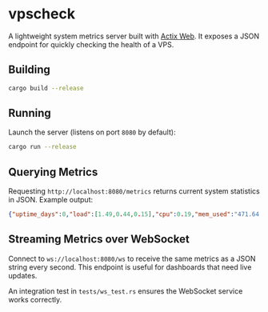 # vpscheck

A lightweight system metrics server built with [Actix Web](https://actix.rs/). It exposes a JSON endpoint for quickly checking the health of a VPS.

## Building

```bash
cargo build --release
```

## Running

Launch the server (listens on port `8080` by default):

```bash
cargo run --release
```

## Querying Metrics

Requesting `http://localhost:8080/metrics` returns current system statistics in JSON. Example output:

```json
{"uptime_days":0,"load":[1.49,0.44,0.15],"cpu":0.19,"mem_used":"471.64 MiB","mem_total":"9.93 GiB","disk_used_gib":13.52,"disk_total_gib":62.44,"rx_rate":0,"tx_rate":0,"rx_total_gib":0.0166,"tx_total_gib":0.00014,"swap_used_mib":0.0,"swap_total_mib":0.0,"tcp":7,"udp":2,"processes":15,"threads":24}
```


## Streaming Metrics over WebSocket

Connect to `ws://localhost:8080/ws` to receive the same metrics as a JSON string every second.
This endpoint is useful for dashboards that need live updates.

An integration test in `tests/ws_test.rs` ensures the WebSocket service works correctly.
